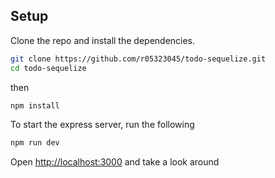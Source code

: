 ## Setup

Clone the repo and install the dependencies.

```bash
git clone https://github.com/r05323045/todo-sequelize.git
cd todo-sequelize
```
then
```bash
npm install
```

To start the express server, run the following

```bash
npm run dev
```

Open [http://localhost:3000](http://localhost:3000) and take a look around